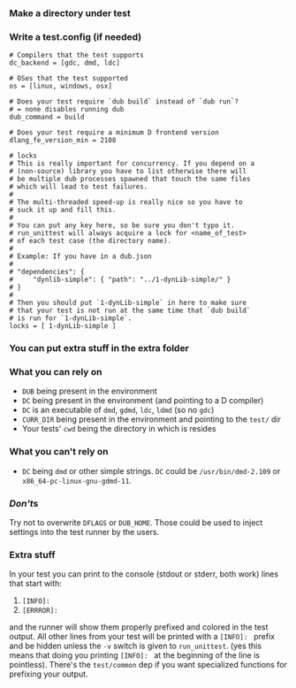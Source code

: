 ### Make a directory under test

### Write a test.config (if needed)
```
# Compilers that the test supports
dc_backend = [gdc, dmd, ldc]

# OSes that the test supported
os = [linux, windows, osx]

# Does your test require `dub build` instead of `dub run`?
# = none disables running dub
dub_command = build

# Does your test require a minimum D frontend version
dlang_fe_version_min = 2108

# locks
# This is really important for concurrency. If you depend on a
# (non-source) library you have to list otherwise there will
# be multiple dub processes spawned that touch the same files
# which will lead to test failures.
#
# The multi-threaded speed-up is really nice so you have to
# suck it up and fill this.
#
# You can put any key here, so be sure you don't typo it.
# run_unittest will always acquire a lock for <name_of_test>
# of each test case (the directory name).
#
# Example: If you have in a dub.json
#
# "dependencies": {
#     "dynlib-simple": { "path": "../1-dynLib-simple/" }
# }
#
# Then you should put `1-dynLib-simple` in here to make sure
# that your test is not run at the same time that `dub build`
# is run for `1-dynLib-simple`.
locks = [ 1-dynLib-simple ]
```

### You can put extra stuff in the extra folder

### What you can rely on
- `DUB` being present in the environment
- `DC` being present in the environment (and pointing to a D compiler)
- `DC` is an executable of `dmd`, `gdmd`, `ldc`, `ldmd` (so no `gdc`)
- `CURR_DIR` being present in the environment and pointing to the `test/` dir
- Your tests' `cwd` being the directory in which is resides

### What you can't rely on
- `DC` being `dmd` or other simple strings. `DC` could be `/usr/bin/dmd-2.109` or `x86_64-pc-linux-gnu-gdmd-11`.

### *Don't*s

Try not to overwrite `DFLAGS` or `DUB_HOME`. Those could be used to inject settings into the test runner by the users.

### Extra stuff

In your test you can print to the console (stdout or stderr, both work) lines that start with:
1. `[INFO]: `
2. `[ERRROR]: `

and the runner will show them properly prefixed and colored in the test output. All other lines from your test will be printed with a `[INFO]: ` prefix and be hidden unless the `-v` switch is given to `run_unittest`. (yes this means that doing you printing `[INFO]: ` at the beginning of the line is pointless). There's the `test/common` dep if you want specialized functions for prefixing your output.

